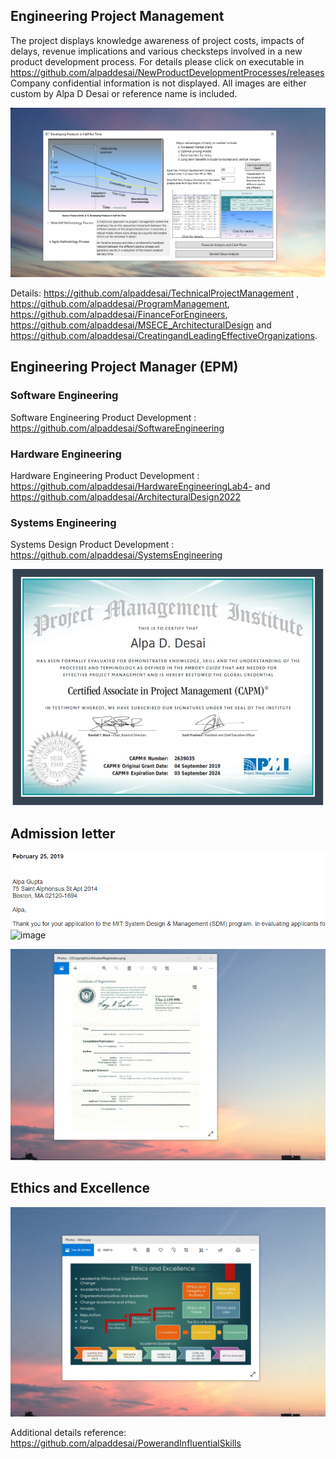 ## Engineering Project Management 

The project displays knowledge awareness of project costs, impacts of delays, revenue implications and various checksteps involved in a new product development process. For details please click on executable in https://github.com/alpaddesai/NewProductDevelopmentProcesses/releases  Company confidential information is not displayed. All images are either custom by Alpa D Desai or reference name is included. 

![Image of NewProductDevelopmentProcess](DevelopingProductsinHalftheTimeMainWindowOne.png) 

Details: https://github.com/alpaddesai/TechnicalProjectManagement , https://github.com/alpaddesai/ProgramManagement, https://github.com/alpaddesai/FinanceForEngineers, https://github.com/alpaddesai/MSECE_ArchitecturalDesign and https://github.com/alpaddesai/CreatingandLeadingEffectiveOrganizations.

## Engineering Project Manager (EPM)

### Software Engineering
Software Engineering Product Development : https://github.com/alpaddesai/SoftwareEngineering
### Hardware Engineering
Hardware Engineering Product Development : https://github.com/alpaddesai/HardwareEngineeringLab4- and https://github.com/alpaddesai/ArchitecturalDesign2022
### Systems Engineering
Systems Design Product Development : https://github.com/alpaddesai/SystemsEngineering 
 
![image](CAPMCertificate.jpg)

## Admission letter
![image](MITSDM.png)
![image](MSEngMgmt.png)

![image](USCopyrightCertificate.png)

## Ethics and Excellence
![image](EthicsandExcellence.png)

Additional details reference: https://github.com/alpaddesai/PowerandInfluentialSkills
